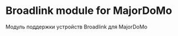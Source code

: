 Broadlink module for MajorDoMo
==============================

Модуль поддержки устройств Broadlink для MajorDoMo